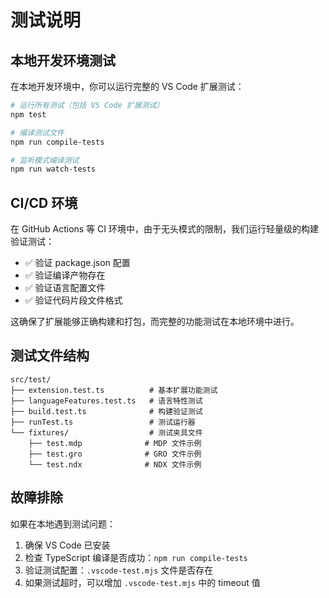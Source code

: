 # 测试说明

## 本地开发环境测试

在本地开发环境中，你可以运行完整的 VS Code 扩展测试：

```bash
# 运行所有测试（包括 VS Code 扩展测试）
npm test

# 编译测试文件
npm run compile-tests

# 监听模式编译测试
npm run watch-tests
```

## CI/CD 环境

在 GitHub Actions 等 CI 环境中，由于无头模式的限制，我们运行轻量级的构建验证测试：

- ✅ 验证 package.json 配置
- ✅ 验证编译产物存在
- ✅ 验证语言配置文件
- ✅ 验证代码片段文件格式

这确保了扩展能够正确构建和打包，而完整的功能测试在本地环境中进行。

## 测试文件结构

```
src/test/
├── extension.test.ts          # 基本扩展功能测试
├── languageFeatures.test.ts   # 语言特性测试  
├── build.test.ts              # 构建验证测试
├── runTest.ts                 # 测试运行器
└── fixtures/                  # 测试夹具文件
    ├── test.mdp              # MDP 文件示例
    ├── test.gro              # GRO 文件示例
    └── test.ndx              # NDX 文件示例
```

## 故障排除

如果在本地遇到测试问题：

1. 确保 VS Code 已安装
2. 检查 TypeScript 编译是否成功：`npm run compile-tests`
3. 验证测试配置：`.vscode-test.mjs` 文件是否存在
4. 如果测试超时，可以增加 `.vscode-test.mjs` 中的 timeout 值
